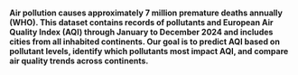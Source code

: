 #### Air pollution causes approximately 7 million premature deaths annually (WHO). This dataset contains records of pollutants and European Air Quality Index (AQI) through January to December 2024 and includes cities from all inhabited continents. Our goal is to predict AQI based on pollutant levels, identify which pollutants most impact AQI, and compare air quality trends across continents.
